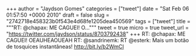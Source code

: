 
+++
author = "Jaydson Gomes"
categories = ["tweet"]
date = "Sat Feb 06 01:57:50 +0000 2010"
draft = false
slug = "2742718e458323b0f543e4d68fe1205dea450569"
tags = ["tweet"]
title = """RT: @chapax: ME CAGUEI! O..."""
tweet = true
micro = true
tweet_url = "https://twitter.com/jaydson/status/8703792438"
+++
RT: @chapax: ME CAGUEI! OEAUHEAOUEAH RT: @sandrinemk: RT @esterk: Mais um botão de tosquices instantâneas! http://bit.ly/b2WmCI
